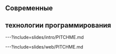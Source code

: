 ## Современные 
## **технологии** программирования

---?include=slides/intro/PITCHME.md

---?include=slides/web/PITCHME.md
